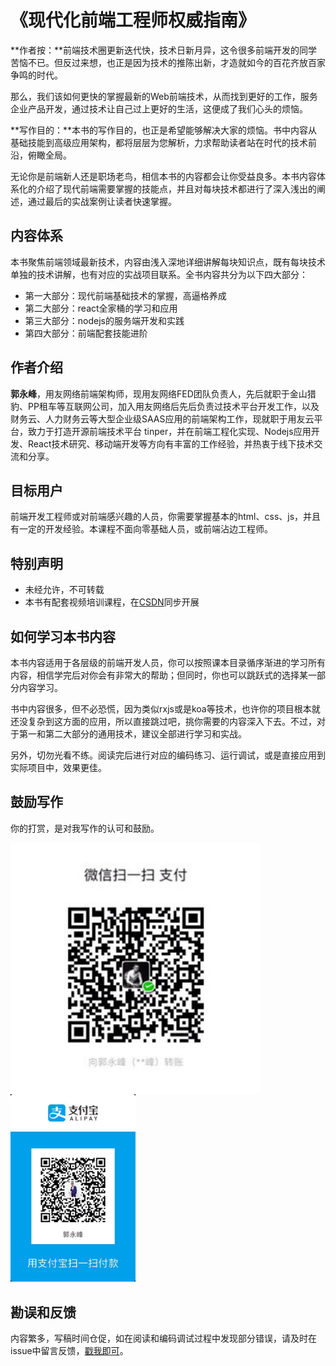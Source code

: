 # 《现代化前端工程师权威指南》

**作者按：**前端技术圈更新迭代快，技术日新月异，这令很多前端开发的同学苦恼不已。但反过来想，也正是因为技术的推陈出新，才造就如今的百花齐放百家争鸣的时代。

那么，我们该如何更快的掌握最新的Web前端技术，从而找到更好的工作，服务企业产品开发，通过技术让自己过上更好的生活，这便成了我们心头的烦恼。

**写作目的：**本书的写作目的，也正是希望能够解决大家的烦恼。书中内容从基础技能到高级应用架构，都将层层为您解析，力求帮助读者站在时代的技术前沿，俯瞰全局。

无论你是前端新人还是职场老鸟，相信本书的内容都会让你受益良多。本书内容体系化的介绍了现代前端需要掌握的技能点，并且对每块技术都进行了深入浅出的阐述，通过最后的实战案例让读者快速掌握。

## 内容体系

本书聚焦前端领域最新技术，内容由浅入深地详细讲解每块知识点，既有每块技术单独的技术讲解，也有对应的实战项目联系。全书内容共分为以下四大部分：

- 第一大部分：现代前端基础技术的掌握，高逼格养成
- 第二大部分：react全家桶的学习和应用
- 第三大部分：nodejs的服务端开发和实践
- 第四大部分：前端配套技能进阶


## 作者介绍

**郭永峰**，用友网络前端架构师，现用友网络FED团队负责人，先后就职于金山猎豹、PP租车等互联网公司，加入用友网络后先后负责过技术平台开发工作，以及财务云、人力财务云等大型企业级SAAS应用的前端架构工作，现就职于用友云平台，致力于打造开源前端技术平台 tinper，并在前端工程化实现、Nodejs应用开发、React技术研究、移动端开发等方向有丰富的工作经验，并热衷于线下技术交流和分享。

## 目标用户

前端开发工程师或对前端感兴趣的人员，你需要掌握基本的html、css、js，并且有一定的开发经验。本课程不面向零基础人员，或前端沾边工程师。

## 特别声明

- 未经允许，不可转载
- 本书有配套视频培训课程，在[CSDN](http://edu.csdn.net/combo/detail/482)同步开展

## 如何学习本书内容

本书内容适用于各层级的前端开发人员，你可以按照课本目录循序渐进的学习所有内容，相信学完后对你会有非常大的帮助；但同时，你也可以跳跃式的选择某一部分内容学习。

书中内容很多，但不必恐慌，因为类似rxjs或是koa等技术，也许你的项目根本就还没复杂到这方面的应用，所以直接跳过吧，挑你需要的内容深入下去。不过，对于第一和第二大部分的通用技术，建议全部进行学习和实战。

另外，切勿光看不练。阅读完后进行对应的编码练习、运行调试，或是直接应用到实际项目中，效果更佳。

## 鼓励写作

你的打赏，是对我写作的认可和鼓励。

<img width="400px" style="float: left;" src="./images/pay/weixin.jpg" alt="">

<img width="200px" src="./images/pay/alipay.jpg" alt="">


## 勘误和反馈

内容繁多，写稿时间仓促，如在阅读和编码调试过程中发现部分错误，请及时在issue中留言反馈，[戳我即可](https://github.com/GuoYongfeng/course-book/issues)。
